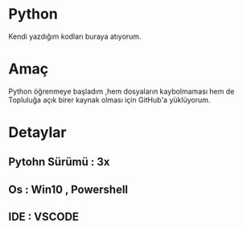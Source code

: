 # Python
Kendi yazdığım kodları buraya atıyorum.
<h1>Amaç</h1>
Python öğrenmeye başladım ,hem dosyaların kaybolmaması hem de Topluluğa açık birer kaynak olması için GitHub'a yüklüyorum.
<h1>Detaylar</h1>
<h2>Pytohn Sürümü : 3x</h2>
<h2>Os : Win10 , Powershell</h2>
<h2>IDE : VSCODE </h2>
